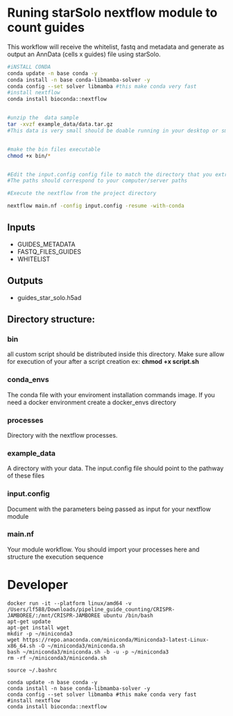 
# Runing  starSolo nextflow module to count guides
This workflow will receive the whitelist, fastq and metadata and generate as output an AnnData (cells x guides) file using starSolo.



```bash
#iNSTALL CONDA 
conda update -n base conda -y 
conda install -n base conda-libmamba-solver -y
conda config --set solver libmamba #this make conda very fast
#install nextflow
conda install bioconda::nextflow

```

```bash

#unzip the  data sample
tar -xvzf example_data/data.tar.gz
#This data is very small should be doable running in your desktop or small server
```

```bash

#make the bin files executable
chmod +x bin/*    
```


```bash

#Edit the input.config config file to match the directory that you extracted your data.
#The paths should correspond to your computer/server paths

```
```bash
#Execute the nextflow from the project directory

nextflow main.nf -config input.config -resume -with-conda


```
## Inputs
- GUIDES_METADATA
- FASTQ_FILES_GUIDES
- WHITELIST 

## Outputs
-   guides_star_solo.h5ad


## Directory structure:

### bin 

 all custom script should be distributed inside this directory. Make sure allow  for execution of your  after a script creation ex: __chmod +x script.sh__

### conda_envs 

 The conda file with your enviroment installation commands image. If you need a docker environment create a docker_envs directory

### processes
Directory with the nextflow processes.

### example_data
A directory with your data. The input.config file should point to the pathway of these files

### input.config
 Document with the parameters being passed as input for your nextflow module

### main.nf
Your module workflow. You should import your processes here and structure the execution sequence



# Developer
```
docker run -it --platform linux/amd64 -v /Users/lf588/Downloads/pipeline_guide_counting/CRISPR-JAMBOREE/:/mnt/CRISPR-JAMBOREE ubuntu /bin/bash  
apt-get update  
apt-get install wget  
mkdir -p ~/miniconda3  
wget https://repo.anaconda.com/miniconda/Miniconda3-latest-Linux-x86_64.sh -O ~/miniconda3/miniconda.sh  
bash ~/miniconda3/miniconda.sh -b -u -p ~/miniconda3  
rm -rf ~/miniconda3/miniconda.sh  

source ~/.bashrc 

conda update -n base conda -y 
conda install -n base conda-libmamba-solver -y
conda config --set solver libmamba #this make conda very fast
#install nextflow
conda install bioconda::nextflow


```



